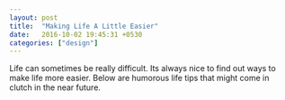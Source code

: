 ```yaml
---
layout: post
title:  "Making Life A Little Easier"
date:   2016-10-02 19:45:31 +0530
categories: ["design"]
---
```


Life can sometimes be really difficult. Its always nice to find out ways to make life more easier. Below are humorous life tips that might come in clutch in the near future. 
